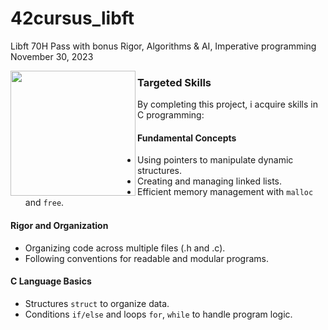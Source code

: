 # 42cursus_libft
Libft 70H Pass with bonus Rigor, Algorithms & AI, Imperative programming November 30, 2023
<!-- add res.jpg hehe-->
<a href="#">
  <img align="left" height=200  src="res.ipg" />
</a>

### Targeted Skills
By completing this project, i acquire skills in C programming:

#### Fundamental Concepts
- Using pointers to manipulate dynamic structures.
- Creating and managing linked lists.
- Efficient memory management with `malloc` and `free`.
#### Rigor and Organization
- Organizing code across multiple files (.h and .c).
- Following conventions for readable and modular programs.
#### C Language Basics
- Structures `struct` to organize data.
- Conditions `if/else` and loops `for`, `while` to handle program logic.
